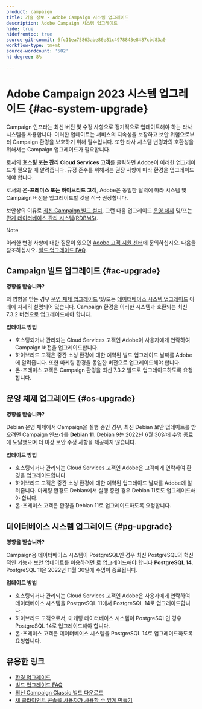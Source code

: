 ```yaml
---
product: campaign
title: 기술 정보 - Adobe Campaign 시스템 업그레이드
description: Adobe Campaign 시스템 업그레이드
hide: true
hidefromtoc: true
source-git-commit: 6fc11ea75863abe86e81c4978843e8487cbd83a0
workflow-type: tm+mt
source-wordcount: '502'
ht-degree: 8%

---
```


# Adobe Campaign 2023 시스템 업그레이드 {#ac-system-upgrade}

Campaign 인프라는 최신 버전 및 수정 사항으로 정기적으로 업데이트해야 하는 타사 시스템을 사용합니다. 이러한 업데이트는 서비스의 지속성을 보장하고 보안 위험으로부터 Campaign 환경을 보호하기 위해 필수입니다. 또한 타사 시스템 변경과의 호환성을 위해서는 Campaign 업그레이드가 필요합니다.

로서의 **호스팅 또는 관리 Cloud Services 고객**&#x200B;를 클릭하면 Adobe이 이러한 업그레이드가 필요할 때 알려줍니다. 규정 준수를 위해서는 권장 사항에 따라 환경을 업그레이드해야 합니다.

로서의 **온-프레미스 또는 하이브리드 고객**, Adobe은 동일한 달력에 따라 시스템 및 Campaign 버전을 업그레이드할 것을 적극 권장합니다.

보안상의 이유로 [최신 Campaign 빌드 설치](#ac-upgrade), 그런 다음 업그레이드 [운영 체제](#os-upgrade) 및/또는 [관계 데이터베이스 관리 시스템(RDBMS)](#pg-upgrade).

>[!NOTE]
>
>이러한 변경 사항에 대한 질문이 있으면 [Adobe 고객 지원 센터](https://helpx.adobe.com/kr/enterprise/admin-guide.html/enterprise/using/support-for-experience-cloud.ug.html)에 문의하십시오. 다음을 참조하십시오. [빌드 업그레이드 FAQ](../../platform/using/faq-build-upgrade.md).

## Campaign 빌드 업그레이드 {#ac-upgrade}

**영향을 받습니까?**

의 영향을 받는 경우 [운영 체제 업그레이드](#os-upgrade) 및/또는 [데이터베이스 시스템 업그레이드](#pg-upgrade) 아래에 자세히 설명되어 있습니다. Campaign 환경을 이러한 시스템과 호환되는 최신 7.3.2 버전으로 업그레이드해야 합니다.

**업데이트 방법**

* 호스팅되거나 관리되는 Cloud Services 고객인 Adobe이 사용자에게 연락하여 Campaign 버전을 업그레이드합니다.
* 하이브리드 고객은 중간 소싱 환경에 대한 예약된 빌드 업그레이드 날짜를 Adobe에 알려줍니다. 또한 마케팅 환경을 동일한 버전으로 업그레이드해야 합니다.
* 온-프레미스 고객은 Campaign 환경을 최신 7.3.2 빌드로 업그레이드하도록 요청합니다.


## 운영 체제 업그레이드 {#os-upgrade}

**영향을 받습니까?**

Debian 운영 체제에서 Campaign을 실행 중인 경우, 최신 Debian 보안 업데이트를 받으려면 Campaign 인프라를 **Debian 11**. Debian 9는 2022년 6월 30일에 수명 종료에 도달했으며 더 이상 보안 수정 사항을 제공하지 않습니다.

**업데이트 방법**

* 호스팅되거나 관리되는 Cloud Services 고객인 Adobe은 고객에게 연락하여 환경을 업그레이드합니다.
* 하이브리드 고객은 중간 소싱 환경에 대한 예약된 업그레이드 날짜를 Adobe에 알려줍니다. 마케팅 환경도 Debian에서 실행 중인 경우 Debian 11로도 업그레이드해야 합니다.
* 온-프레미스 고객은 환경을 Debian 11로 업그레이드하도록 요청합니다.

## 데이터베이스 시스템 업그레이드 {#pg-upgrade}

**영향을 받습니까?**

Campaign용 데이터베이스 시스템이 PostgreSQL인 경우 최신 PostgreSQL의 혁신적인 기능과 보안 업데이트를 이용하려면 로 업그레이드해야 합니다 **PostgreSQL 14**. PostgreSQL 11은 2022년 11월 30일에 수명이 종료됩니다.

**업데이트 방법**

* 호스팅되거나 관리되는 Cloud Services 고객인 Adobe은 사용자에게 연락하여 데이터베이스 시스템을 PostgreSQL 11에서 PostgreSQL 14로 업그레이드합니다.
* 하이브리드 고객으로서, 마케팅 데이터베이스 시스템이 PostgreSQL인 경우 PostgreSQL 14로 업그레이드해야 합니다.
* 온-프레미스 고객은 데이터베이스 시스템을 PostgreSQL 14로 업그레이드하도록 요청합니다.


## 유용한 링크

* [환경 업그레이드](../../production/using/build-upgrade.md)
* [빌드 업그레이드 FAQ](../../platform/using/faq-build-upgrade.md)
* [최신 Campaign Classic 빌드 다운로드](https://experience.adobe.com/#/downloads/content/software-distribution/ko/campaign.html)
* [새 클라이언트 콘솔을 사용자가 사용할 수 있게 만들기](../../installation/using/client-console-availability-for-windows.md)
